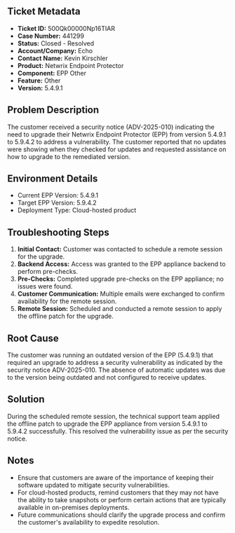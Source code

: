 ## Ticket Metadata
- **Ticket ID:** 500Qk00000Np16TIAR
- **Case Number:** 441299
- **Status:** Closed - Resolved
- **Account/Company:** Echo
- **Contact Name:** Kevin Kirschler
- **Product:** Netwrix Endpoint Protector
- **Component:** EPP Other
- **Feature:** Other
- **Version:** 5.4.9.1

## Problem Description
The customer received a security notice (ADV-2025-010) indicating the need to upgrade their Netwrix Endpoint Protector (EPP) from version 5.4.9.1 to 5.9.4.2 to address a vulnerability. The customer reported that no updates were showing when they checked for updates and requested assistance on how to upgrade to the remediated version.

## Environment Details
- Current EPP Version: 5.4.9.1
- Target EPP Version: 5.9.4.2
- Deployment Type: Cloud-hosted product

## Troubleshooting Steps
1. **Initial Contact:** Customer was contacted to schedule a remote session for the upgrade.
2. **Backend Access:** Access was granted to the EPP appliance backend to perform pre-checks.
3. **Pre-Checks:** Completed upgrade pre-checks on the EPP appliance; no issues were found.
4. **Customer Communication:** Multiple emails were exchanged to confirm availability for the remote session.
5. **Remote Session:** Scheduled and conducted a remote session to apply the offline patch for the upgrade.

## Root Cause
The customer was running an outdated version of the EPP (5.4.9.1) that required an upgrade to address a security vulnerability as indicated by the security notice ADV-2025-010. The absence of automatic updates was due to the version being outdated and not configured to receive updates.

## Solution
During the scheduled remote session, the technical support team applied the offline patch to upgrade the EPP appliance from version 5.4.9.1 to 5.9.4.2 successfully. This resolved the vulnerability issue as per the security notice.

## Notes
- Ensure that customers are aware of the importance of keeping their software updated to mitigate security vulnerabilities.
- For cloud-hosted products, remind customers that they may not have the ability to take snapshots or perform certain actions that are typically available in on-premises deployments.
- Future communications should clarify the upgrade process and confirm the customer's availability to expedite resolution.